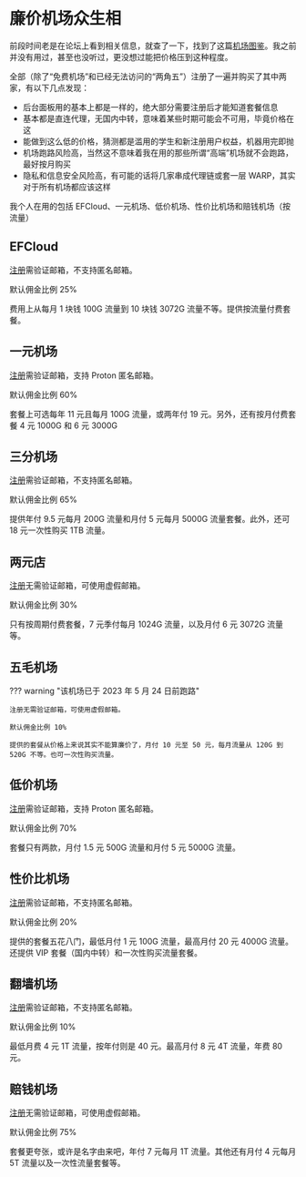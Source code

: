 # 廉价机场众生相

前段时间老是在论坛上看到相关信息，就查了一下，找到了这篇[机场图鉴]。我之前并没有用过，甚至也没听过，更没想过能把价格压到这种程度。

全部（除了“免费机场”和已经无法访问的“两角五”）注册了一遍并购买了其中两家，有以下几点发现：

- 后台面板用的基本上都是一样的，绝大部分需要注册后才能知道套餐信息
- 基本都是直连代理，无国内中转，意味着某些时期可能会不可用，毕竟价格在这
- 能做到这么低的价格，猜测都是滥用的学生和新注册用户权益，机器用完即抛
- 机场跑路风险高，当然这不意味着我在用的那些所谓“高端”机场就不会跑路，最好按月购买
- 隐私和信息安全风险高，有可能的话将几家串成代理链或套一层 WARP，其实对于所有机场都应该这样

我个人在用的包括 EFCloud、一元机场、低价机场、性价比机场和赔钱机场（按流量）

## EFCloud

[注册][EFCloud]需验证邮箱，不支持匿名邮箱。

默认佣金比例 25%

费用上从每月 1 块钱 100G 流量到 10 块钱 3072G 流量不等。提供按流量付费套餐。

## 一元机场

[注册][一元机场]需验证邮箱，支持 Proton 匿名邮箱。

默认佣金比例 60%

套餐上可选每年 11 元且每月 100G 流量，或两年付 19 元。另外，还有按月付费套餐 4 元 1000G 和 6 元 3000G

## 三分机场

[注册][三分机场]需验证邮箱，不支持匿名邮箱。

默认佣金比例 65%

提供年付 9.5 元每月 200G 流量和月付 5 元每月 5000G 流量套餐。此外，还可 18 元一次性购买 1TB 流量。

## 两元店

[注册][两元店]无需验证邮箱，可使用虚假邮箱。

默认佣金比例 30%

只有按周期付费套餐，7 元季付每月 1024G 流量，以及月付 6 元 3072G 流量等。

## 五毛机场

??? warning "该机场已于 2023 年 5 月 24 日前跑路"

    注册无需验证邮箱，可使用虚假邮箱。

    默认佣金比例 10%

    提供的套餐从价格上来说其实不能算廉价了，月付 10 元至 50 元，每月流量从 120G 到 520G 不等。也可一次性购买流量。

## 低价机场

[注册][低价机场]需验证邮箱，支持 Proton 匿名邮箱。

默认佣金比例 70%

套餐只有两款，月付 1.5 元 500G 流量和月付 5 元 5000G 流量。

## 性价比机场

[注册][性价比机场]需验证邮箱，不支持匿名邮箱。

默认佣金比例 20%

提供的套餐五花八门，最低月付 1 元 100G 流量，最高月付 20 元 4000G 流量。还提供 VIP 套餐（国内中转）和一次性购买流量套餐。

## 翻墙机场

[注册][翻墙机场]需验证邮箱，不支持匿名邮箱。

默认佣金比例 10%

最低月费 4 元 1T 流量，按年付则是 40 元。最高月付 8 元 4T 流量，年费 80 元。

## 赔钱机场

[注册][赔钱机场]无需验证邮箱，可使用虚假邮箱。

默认佣金比例 75%

套餐更夸张，或许是名字由来吧，年付 7 元每月 1T 流量。其他还有月付 4 元每月 5T 流量以及一次性流量套餐等。

[EFCloud]: https://link.zs.fyi/efcloud
[一元机场]: https://link.zs.fyi/yyjc
[三分机场]: https://link.zs.fyi/sfjc
[两元店]: https://link.zs.fyi/lyd
[低价机场]: https://link.zs.fyi/djjc
[性价比机场]: https://link.zs.fyi/xjbjc
[翻墙机场]: https://link.zs.fyi/fqjc
[赔钱机场]: https://link.zs.fyi/pqjc
[机场图鉴]: https://aijichang.com/6379/
